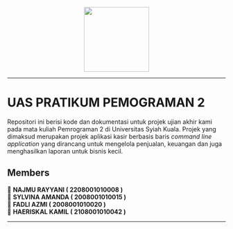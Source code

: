 <p align="center"><img src="https://github.com/skuknuraknu/Programming2-Final-Exam/assets/106018819/65e0ab33-1500-496d-bdd7-5885ba74c916" width="150"/></p>
<hr/>

# UAS PRATIKUM PEMOGRAMAN 2
Repositori ini berisi kode dan dokumentasi untuk projek ujian akhir kami pada mata kuliah Pemrograman 2 di Universitas Syiah Kuala. Projek yang dimaksud merupakan projek aplikasi kasir berbasis baris <i> command line application </i> yang dirancang untuk mengelola penjualan, keuangan dan juga menghasilkan laporan untuk bisnis kecil.

## Members
👋 <b> NAJMU RAYYANI (	2208001010008 ) </b> <br/>
👋 <b> SYLVINA AMANDA ( 2008001010015 ) </b> <br/>
👋 <b> FADLI AZMI ( 2008001010020 ) </b> <br/>
👋 <b> HAERISKAL KAMIL ( 2108001010042 ) </b> <br/>

<hr/>
